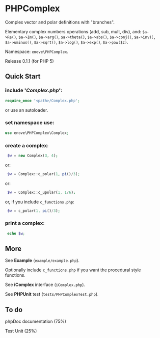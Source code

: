# PHPComplex

Complex vector and polar definitions with "branches".

Elementary complex numbers operations (add, sub, mult, div), and:
 `$a->Re()`, `$a->Im()`, `$a->arg()`, `$a->theta()`, `$a->abs()`, `$a->conj()`, `$a->inv()`, `$a->uminus()`, `$a->sqrt()`, `$a->log()`, `$a->exp()`, `$a->pow($z)`.

Namespace: `enove\PHPComplex`.

Release 0.1.1 (for PHP 5)

## Quick Start

### include '*Complex.php*':

```php
require_once '<path>/Complex.php';
```
or use an autoloader.

### set namespace use:

```php
use enove\PHPComplex\Complex;
```

### create a complex:

```php
 $w = new Complex(3, 4);
``` 
or:

```php
 $w = Complex::c_polar(1, pi()/3);
```
or:

```php
 $w = Complex::c_upolar(1, 1/6);
```
or, if you include `c_functions.php`:

```php
 $w = c_polar(1, pi()/3);
```

### print a complex:

```php
 echo $w;
```
 
## More
See **Example** (`example/example.php`).

Optionally include `c_functions.php` if you want the procedural style functions.

See **iComplex** interface (`iComplex.php`).

See **PHPUnit** test (`tests/PHPComplexTest.php`).

## To do

phpDoc documentation (75%)

Test Unit (25%)



